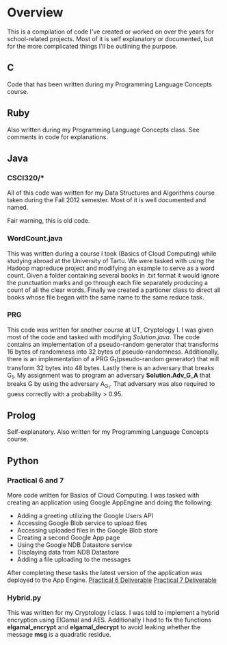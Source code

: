 # Overview
This is a compilation of code I've created or worked on over the years for school-related projects. Most of it is self explanatory or documented, but for the more complicated things I'll be outlining the purpose.

## C
Code that has been written during my Programming Language Concepts course.

## Ruby
Also written during my Programming Language Concepts class. See comments in code for explanations. 

## Java
### CSCI320/*
All of this code was written for my Data Structures and Algorithms course taken during the Fall 2012 semester. Most of it is well documented and named. 

Fair warning, this is old code. 

### WordCount.java
This was written during a course I took (Basics of Cloud Computing) while studying abroad at the University of Tartu.  We were tasked with using the Hadoop mapreduce project and modifying an example to serve as a word count. Given a folder containing several books in .txt format it would ignore the punctuation marks and go through each file separately producing a count of all the clear words. Finally we created a partioner class to direct all books whose file began with the same name to the same reduce task.

### PRG
This code was written for another course at UT, Cryptology I. I was given most of the code and tasked with modifying *Solution.java*. The code contains an implementation of a pseudo-random generator that transforms 16 bytes of randomness into 32 bytes of pseudo-randomness. Additionally, there is an implementation of a PRG G<sub>1</sub>(pseudo-random generator) that will transform 32 bytes into 48 bytes. Lastly there is an adversary that breaks G<sub>1</sub>. My assignment was to program an adversary **Solution.Adv_G_A** that breaks G by using the adversary A<sub>G<sub>1</sub></sub>. That adversary was also required to guess correctly with a probability > 0.95.

## Prolog
Self-explanatory. Also written for my Programming Language Concepts course.

## Python
### Practical 6 and 7
More code written for Basics of Cloud Computing. I was tasked with creating an application using Google AppEngine and doing the following:
- Adding a greeting utilizing the Google Users API
- Accessing Google Blob service to upload files
- Accessing uploaded files in the Google Blob store
- Creating a second Google App page
- Using the Google NDB Datastore service
- Displaying data from NDB Datastore
- Adding a file uploading to the messages

After completing these tasks the latest version of the application was deployed to the App Engine.
[Practical 6 Deliverable](https://lcbarber93.appspot.com/)
[Practical 7 Deliverable](http://lcbarber93.appspot.com/secondexercise)

### Hybrid.py
This was written for my Cryptology I class. I was told to implement a hybrid encryption using ElGamal and AES. Additionally I had to fix the functions **elgamal_encrypt** and **elgamal_decrypt** to avoid leaking whether the message **msg** is a quadratic residue.



